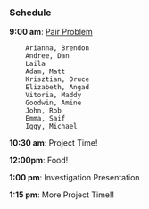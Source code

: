 ### Schedule

**9:00 am**: [Pair Problem](pair.md)

		Arianna, Brendon
		Andree, Dan
		Laila
		Adam, Matt
		Krisztian, Druce
		Elizabeth, Angad
		Vitoria, Maddy
		Goodwin, Amine
		John, Rob
		Emma, Saif
		Iggy, Michael

**10:30 am**: Project Time!

**12:00pm**: Food!

**1:00 pm**: Investigation Presentation

**1:15 pm**: More Project Time!!
